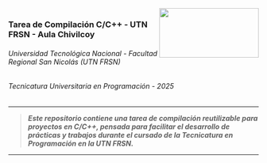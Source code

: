 <img align="right" width="200" height="100" src="https://github.com/user-attachments/assets/a0827ca6-20b7-4532-83b0-dd918cbcbc4d">

### Tarea de Compilación C/C++ - UTN FRSN - Aula Chivilcoy  
###### Universidad Tecnológica Nacional - Facultad Regional San Nicolás (UTN FRSN)  
###### Tecnicatura Universitaria en Programación - 2025  

---

> ***Este repositorio contiene una tarea de compilación reutilizable para proyectos en C/C++, pensada para facilitar el desarrollo de prácticas y trabajos durante el cursado de la Tecnicatura en Programación en la UTN FRSN.***

---
